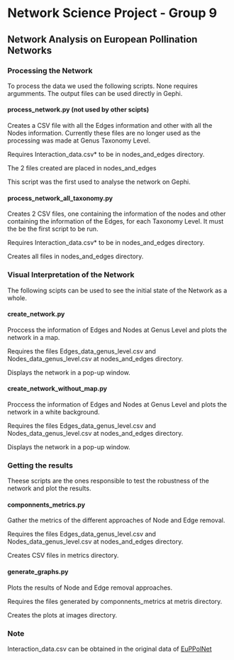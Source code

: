 # Network Science Project - Group 9

## Network Analysis on European Pollination Networks

### Processing the Network

To process the data we used the following scripts. None requires argumments. The output files can be used directly in Gephi.

#### process_network.py (not used by other scipts)

Creates a CSV file with all the Edges information and other with all the Nodes information. Currently these files are no longer used as the processing was made at Genus Taxonomy Level.

Requires Interaction_data.csv* to be in nodes_and_edges directory.

The 2 files created are placed in nodes_and_edges

This script was the first used to analyse the network on Gephi.

#### process_network_all_taxonomy.py

Creates 2 CSV files, one containing the information of the nodes and other containing the information of the Edges, for each Taxonomy Level. It must the be the first script to be run.

Requires Interaction_data.csv* to be in nodes_and_edges directory.

Creates all files in nodes_and_edges directory.

### Visual Interpretation of the Network

The following scipts can be used to see the initial state of the Network as a whole.

#### create_network.py

Proccess the information of Edges and Nodes at Genus Level and plots the network in a map.

Requires the files Edges_data_genus_level.csv and Nodes_data_genus_level.csv at nodes_and_edges directory.

Displays the network in a pop-up window.

#### create_network_without_map.py

Proccess the information of Edges and Nodes at Genus Level and plots the network in a white background.

Requires the files Edges_data_genus_level.csv and Nodes_data_genus_level.csv at nodes_and_edges directory.

Displays the network in a pop-up window.

### Getting the results

Theese scripts are the ones responsible to test the robustness of the network and plot the results.

#### componnents_metrics.py

Gather the metrics of the different approaches of Node and Edge removal.

Requires the files Edges_data_genus_level.csv and Nodes_data_genus_level.csv at nodes_and_edges directory.

Creates CSV files in metrics directory.

#### generate_graphs.py

Plots the results of Node and Edge removal approaches.

Requires the files generated by componnents_metrics at metris directory.

Creates the plots at images directory.

### Note
 Interaction_data.csv can be obtained in the original data of [EuPPolNet](https://github.com/JoseBSL/EuPPollNet)
